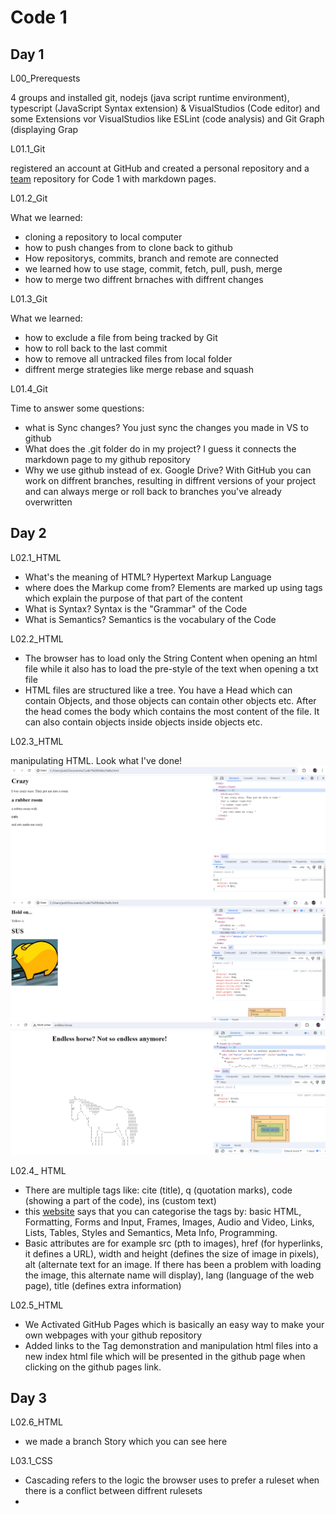 # Code 1
## Day 1

L00_Prerequests

4 groups and installed git, nodejs (java script runtime environment), typescript (JavaScript Syntax extension) 
& VisualStudios (Code editor) and some Extensions vor
VisualStudios like ESLint (code analysis) and Git Graph (displaying Grap

L01.1_Git

registered an account at GitHub and created a personal repository and a [team](https://github.com/MiaGMB/Caffeine-) repository for Code 1
with markdown pages. 

L01.2_Git

What we learned:
- cloning a repository to local computer
- how to push changes from to clone back to github
- How repositorys, commits, branch and remote are connected 
- we learned how to use stage, commit, fetch, pull, push, merge
- how to merge two diffrent brnaches with diffrent changes


L01.3_Git 

What we learned:
- how to exclude a file from being tracked by Git
- how to roll back to the last commit
- how to remove all untracked files from local folder
- diffrent merge strategies like merge rebase and squash

L01.4_Git

Time to answer some questions:
- what is Sync changes? You just sync the changes you made in VS to github
- What does the .git folder do in my project? I guess it connects the markdown page to my github repository
- Why we use github instead of ex. Google Drive? With GitHub you can work on diffrent branches, resulting in diffrent versions of your project and can always merge or roll back to branches you've already overwritten


## Day 2

L02.1_HTML

- What's the meaning of HTML? Hypertext Markup Language
- where does the Markup come from? Elements are marked up using tags which explain the purpose of that part of the content
- What is Syntax? Syntax is the "Grammar" of the Code
- What is Semantics? Semantics is the vocabulary of the Code

L02.2_HTML
- The browser has to load only the String Content when opening an html file while it also has to load the pre-style of the text when opening a txt file 
- HTML files are structured like a tree. You have a Head which can contain Objects, and those objects can contain other objects etc. After the head comes the body which contains the most content of the file. It can also contain objects inside objects inside objects etc.

L02.3_HTML

manipulating HTML. Look what I've done!
![alt text](<Screenshot 2024-06-18 115135.png>)
![alt text](<Screenshot 2024-06-18 124400.png>)
![alt text](<Screenshot 2024-06-18 215103.png>)

L02.4_ HTML
- There are multiple tags like: cite (title), q (quotation marks), code (showing a part of the code), ins (custom text)
- this [website](https://www.w3schools.com/tags/ref_byfunc.asp) says that you can categorise the tags by: basic HTML, Formatting, Forms and Input, Frames, Images, Audio and Video, Links, Lists, Tables, Styles and Semantics, Meta Info, Programming.
- Basic attributes are for example src (pth to images), href (for hyperlinks, it defines a URL), width and height (defines the size of image in pixels), alt (alternate text for an image. If there has been a problem with loading the image, this alternate name will display), lang (language of the web page), title (defines extra information)

L02.5_HTML

- We Activated GitHub Pages which is basically an easy way to make your own webpages with your github repository
- Added links to the Tag demonstration and manipulation html files into a new index html file which will be presented in the github page when clicking on the github pages link.

## Day 3

L02.6_HTML

- we made a branch Story which you can see here 

L03.1_CSS

- Cascading refers to the logic the browser uses to prefer a ruleset when there is a conflict between diffrent rulesets
- 